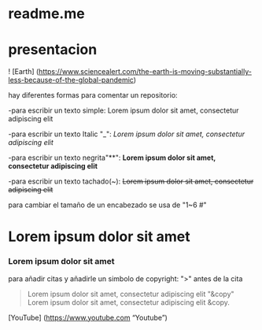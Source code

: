 # readme.me
# presentacion 

! [Earth] (https://www.sciencealert.com/the-earth-is-moving-substantially-less-because-of-the-global-pandemic)

hay diferentes formas para comentar un repositorio:

-para escribir un texto simple: Lorem ipsum dolor sit amet, consectetur adipiscing elit

-para escribir un texto Italic "_":   _Lorem ipsum dolor sit amet, consectetur adipiscing elit_

-para escribir un texto negrita"**":  **Lorem ipsum dolor sit amet, consectetur adipiscing elit**

-para escribir un texto tachado(~):  ~~Lorem ipsum dolor sit amet, consectetur adipiscing elit~~

para cambiar el tamaño de un encabezado se usa de "1~6 #" 
 # Lorem ipsum dolor sit amet
 ### Lorem ipsum dolor sit amet

para añadir citas y añadirle un simbolo de copyright:
">" antes de la cita
>Lorem ipsum dolor sit amet, consectetur adipiscing elit
"&copy" 
Lorem ipsum dolor sit amet, consectetur adipiscing elit &copy.


[YouTube] (https://www.youtube.com “Youtube”)
